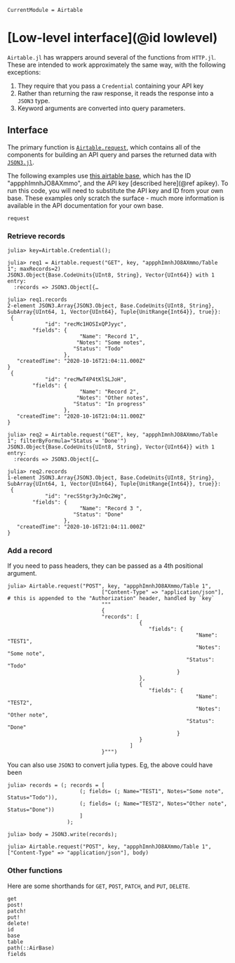 ```@meta
CurrentModule = Airtable
```

# [Low-level interface](@id lowlevel)

`Airtable.jl` has wrappers around several of the functions from `HTTP.jl`.
These are intended to work approximately the same way,
with the following exceptions:

1. They require that you pass a `Credential` containing your API key
2. Rather than returning the raw response, it reads the response into a `JSON3` type.
3. Keyword arguments are converted into query parameters.

## Interface

The primary function is [`Airtable.request`](@ref),
which contains all of the components for building an API query
and parses the returned data with [`JSON3.jl`](https://github.com/quinnj/JSON3.jl).

The following examples use [this airtable base](https://airtable.com/shrx4BWLV1HurniFD),
which has the ID "appphImnhJO8AXmmo", and the API key [described here](@ref apikey).
To run this code, you will need to substitute the API key and ID
from your own base.
These examples only scratch the surface -
much more information is available in the API documentation for your own base.

```@docs
request
```

### Retrieve records

```julia-repl
julia> key=Airtable.Credential();

julia> req1 = Airtable.request("GET", key, "appphImnhJO8AXmmo/Table 1"; maxRecords=2)
JSON3.Object{Base.CodeUnits{UInt8, String}, Vector{UInt64}} with 1 entry:
  :records => JSON3.Object[{…

julia> req1.records
2-element JSON3.Array{JSON3.Object, Base.CodeUnits{UInt8, String}, SubArray{UInt64, 1, Vector{UInt64}, Tuple{UnitRange{Int64}}, true}}:
 {
            "id": "recMc1HOSIxQPJyyc",
        "fields": {
                       "Name": "Record 1",
                      "Notes": "Some notes",
                     "Status": "Todo"
                  },
   "createdTime": "2020-10-16T21:04:11.000Z"
}
 {
            "id": "recMwT4P4tKlSLJoH",
        "fields": {
                       "Name": "Record 2",
                      "Notes": "Other notes",
                     "Status": "In progress"
                  },
   "createdTime": "2020-10-16T21:04:11.000Z"
}

julia> req2 = Airtable.request("GET", key, "appphImnhJO8AXmmo/Table 1"; filterByFormula="Status = 'Done'")
JSON3.Object{Base.CodeUnits{UInt8, String}, Vector{UInt64}} with 1 entry:
  :records => JSON3.Object[{…

julia> req2.records
1-element JSON3.Array{JSON3.Object, Base.CodeUnits{UInt8, String}, SubArray{UInt64, 1, Vector{UInt64}, Tuple{UnitRange{Int64}}, true}}:
 {
            "id": "recSStgr3yJnQc2Wg",
        "fields": {
                       "Name": "Record 3 ",
                     "Status": "Done"
                  },
   "createdTime": "2020-10-16T21:04:11.000Z"
}
```

### Add a record

If you need to pass headers,
they can be passed as a 4th positional argument.

```julia-repl
julia> Airtable.request("POST", key, "appphImnhJO8AXmmo/Table 1",
                              ["Content-Type" => "application/json"], # this is appended to the "Authorization" header, handled by `key`
                              """
                              {
                              "records": [
                                          {
                                             "fields": {
                                                            "Name": "TEST1",
                                                            "Notes": "Some note",
                                                         "Status": "Todo"
                                                      }
                                          },
                                          {
                                             "fields": {
                                                            "Name": "TEST2",
                                                            "Notes": "Other note",
                                                         "Status": "Done"
                                                      }
                                          }
                                       ]
                              }""")
```

You can also use `JSON3` to convert julia types. Eg, the above could have been

```julia-repl
julia> records = (; records = [
                       (; fields= (; Name="TEST1", Notes="Some note", Status="Todo")),
                       (; fields= (; Name="TEST2", Notes="Other note", Status="Done"))
                       ]
                   );

julia> body = JSON3.write(records);

julia> Airtable.request("POST", key, "appphImnhJO8AXmmo/Table 1", ["Content-Type" => "application/json"], body)
```

### Other functions

Here are some shorthands for `GET`, `POST`, `PATCH`, and `PUT`, `DELETE`.

```@docs
get
post!
patch!
put!
delete!
id
base
table
path(::AirBase)
fields
```

